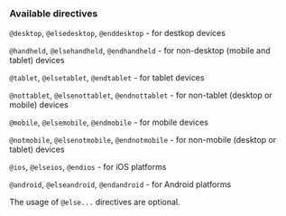 ### Available directives
`@desktop`, `@elsedesktop`, `@enddesktop` - for destkop devices

`@handheld`, `@elsehandheld`, `@endhandheld` - for non-desktop (mobile and tablet) devices

`@tablet`, `@elsetablet`, `@endtablet` - for tablet devices

`@nottablet`, `@elsenottablet`, `@endnottablet` - for non-tablet (desktop or mobile) devices

`@mobile`, `@elsemobile`, `@endmobile` - for mobile devices

`@notmobile`, `@elsenotmobile`, `@endnotmobile` - for non-mobile (desktop or tablet) devices

`@ios`, `@elseios`, `@endios` - for iOS platforms

`@android`, `@elseandroid`, `@endandroid` - for Android platforms

The usage of `@else...` directives are optional.
